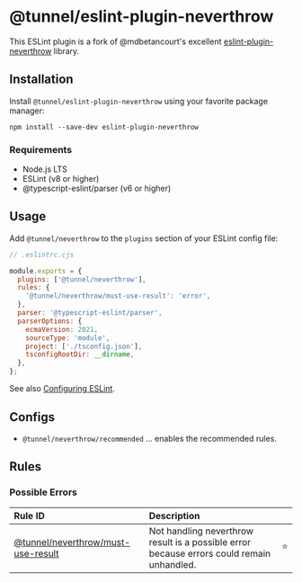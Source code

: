 # @tunnel/eslint-plugin-neverthrow

This ESLint plugin is a fork of @mdbetancourt's excellent [eslint-plugin-neverthrow](https://github.com/mdbetancourt/eslitn-plugin-neverthrow) library.

## Installation

Install `@tunnel/eslint-plugin-neverthrow` using your favorite package manager:

```shell
npm install --save-dev eslint-plugin-neverthrow
```

### Requirements

- Node.js LTS
- ESLint (v8 or higher)
- @typescript-eslint/parser (v6 or higher)

## Usage

Add `@tunnel/neverthrow` to the `plugins` section of your ESLint config file:

```js
// .eslintrc.cjs

module.exports = {
  plugins: ['@tunnel/neverthrow'],
  rules: {
    '@tunnel/neverthrow/must-use-result': 'error',
  },
  parser: '@typescript-eslint/parser',
  parserOptions: {
    ecmaVersion: 2021,
    sourceType: 'module',
    project: ['./tsconfig.json'],
    tsconfigRootDir: __dirname,
  },
};
```

See also [Configuring ESLint](https://eslint.org/docs/user-guide/configuring).

## Configs

- `@tunnel/neverthrow/recommended` ... enables the recommended rules.

## Rules

<!--RULE_TABLE_BEGIN-->

### Possible Errors

| Rule ID                                                       | Description                                                                                |     |
| :------------------------------------------------------------ | :----------------------------------------------------------------------------------------- | :-: |
| [@tunnel/neverthrow/must-use-result](./docs/rules/must-use-result.md) | Not handling neverthrow result is a possible error because errors could remain unhandled. | ⭐️ |

<!--RULE_TABLE_END-->

